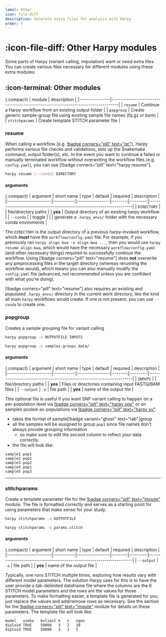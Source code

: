 ```yaml
---
label: Other
icon: file-diff
description: Generate extra files for analysis with Harpy
order: 7
---
```


# :icon-file-diff: Other Harpy modules
Some parts of Harpy (variant calling, imputation) want or need extra files. You can create various files necessary for different modules using these extra modules:

## :icon-terminal: Other modules
{.compact}
| module         | description                                                                      |
|:---------------|:---------------------------------------------------------------------------------|
| `resume`       | Continue a Harpy workflow from an existing output folder                         |
| `popgroup`     | Create generic sample-group file using existing sample file names (fq.gz or bam) |
| `stitchparams` | Create template STITCH parameter file                                            |

### resume
When calling a workflow (e.g. [!badge corners="pill" text="qc"](qc.md)), Harpy performs various file checks and validations, sets up the Snakemake command,
output folder(s), etc. In the event you want to continue a failed or manually terminated workflow without overwriting the workflow
files (e.g. `config.yaml`), you can use [!badge corners="pill" text="harpy resume"].

```bash usage
harpy resume [--conda] DIRECTORY
```

#### arguments
{.compact}
| argument              | short name | type            | default | required | description                                                          |
|:----------------------|:----------:|:----------------|:-------:|:--------:|:---------------------------------------------------------------------|
| `DIRECTORY`           |            | file/directory paths  |         | **yes**  | Output directory of an existing harpy workflow             |
| `--conda`               |        | toggle       |         |   | generate a `.harpy_envs/` folder with the necessary conda enviroments               |

The `DIRECTORY` is the output directory of a previous harpy-invoked workflow, which **must** have the `workflow/config.yaml` file.
For example, if you previously ran `harpy align bwa -o align-bwa ...`, then you would use `harpy resume align-bwa`,
which would have the necessary `workflow/config.yaml` (and other necessary things) required to successfully continue the workflow.
Using [!badge corners="pill" text="resume"] does **not** overwrite any preprocessing files in the target directory (whereas rerunning the workflow would),
which means you can also manually modify the `config.yaml` file (advanced, not recommended unless you are confident with what you're doing).

[!badge corners="pill" text="resume"] also requires an existing and populated `.harpy_envs/` directory in the current work directory, like the kind all
main `harpy` workflows would create. If one is not present, you can use `--conda` to create one.

### popgroup
Creates a sample grouping file for variant calling

```bash usage
harpy popgroup -o OUTPUTFILE INPUTS
```

```bash usage example
harpy popgroup -o samples.groups data/
```
#### arguments
{.compact}
| argument              | short name | type            | default | required | description                                                          |
|:----------------------|:----------:|:----------------|:-------:|:--------:|:---------------------------------------------------------------------|
| `INPUTS`           |            | file/directory paths  |         | **yes**  | Files or directories containing input FASTQ/BAM files             |
| `--output`               |    `-o`    | file path       |         | **yes**  | name of the output file                                             |

This optional file is useful if you want SNP variant calling to happen on a
per-population level via  [!badge corners="pill" text="harpy snp"](snp.md/#populations) or on samples
pooled-as-populations via [!badge corners="pill" text="harpy sv"](SV/naibr.md/#pooled-sample-variant-calling).
- takes the format of sample[!badge variant="ghost" text="tab"]group
- all the samples will be assigned to group `pop1` since file names don't always provide grouping information
    - so make sure to edit the second column to reflect your data correctly.
- the file will look like:
```less popgroups.txt
sample1 pop1
sample2 pop1
sample3 pop2
sample4 pop1
sample5 pop3
```
---
### stitchparams
Create a template parameter file for the [!badge corners="pill" text="impute"](/Modules/impute.md) module. The file is formatted correctly and serves
as a starting point for using parameters that make sense for your study.

```bash usage
harpy stitchparams -o OUTPUTFILE
```

```bash example
harpy stitchparams -o params.stitch
```

#### arguments
{.compact}
| argument              | short name | type            | default | required | description                                                          |
|:----------------------|:----------:|:----------------|:-------:|:--------:|:---------------------------------------------------------------------|
| `--output`               |    `-o`    | file path       |         | **yes**  | name of the output file                                             |

Typically, one runs STITCH multiple times, exploring how results vary with
different model parameters. The solution Harpy uses for this is to have the user
provide a tab-delimited dataframe file where the columns are the 6 STITCH model 
parameters and the rows are the values for those parameters. To make formatting
easier, a template file is generated for you, just replace the values and add/remove
rows as necessary. See the section for the [!badge corners="pill" text="impute"](/Modules/impute.md)
module for details on these parameters. The template file will look like:

``` params.stitch
model	usebx	bxlimit	k	s	ngen
diploid	TRUE	50000	3	2	10
diploid	TRUE	50000	3	1	5
```